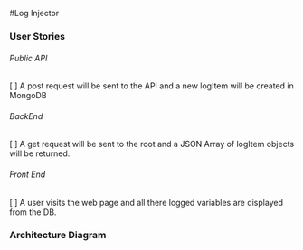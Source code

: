 #Log Injector

### User Stories
###### Public API
[ ] A post request will be sent to the API and a new logItem will be created in MongoDB

###### BackEnd
[ ] A get request will be sent to the root and a JSON Array of logItem objects will be returned. 

###### Front End
[ ] A user visits the web page and all there logged variables are displayed from the DB.


### Architecture Diagram